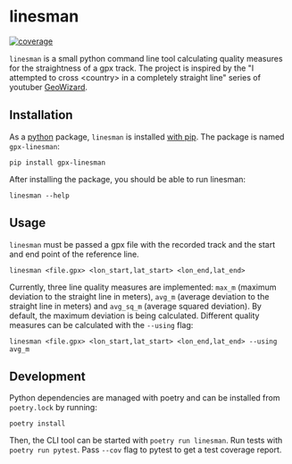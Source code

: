 # linesman
[![coverage](https://codecov.io/gh/burrscurr/linesman/branch/master/graph/badge.svg?token=LTDZFKEX4N)](https://codecov.io/gh/burrscurr/linesman)

`linesman` is a small python command line tool calculating quality measures for
the straightness of a gpx track. The project is inspired by the "I attempted to
cross \<country\> in a completely straight line" series of youtuber
[GeoWizard](https://www.youtube.com/channel/UCW5OrUZ4SeUYkUg1XqcjFYA).

## Installation

As a [python](https://python.org) package, `linesman` is installed [with
pip](https://datatofish.com/install-package-python-using-pip/). The
package is named `gpx-linesman`:

```
pip install gpx-linesman
```

After installing the package, you should be able to run linesman:

```
linesman --help
```

## Usage

`linesman` must be passed a gpx file with the recorded track and the start and
end point of the reference line.

```
linesman <file.gpx> <lon_start,lat_start> <lon_end,lat_end>
```

Currently, three line quality measures are implemented: `max_m` (maximum
deviation to the straight line in meters), `avg_m` (average deviation to the
straight line in meters) and `avg_sq_m` (average squared deviation). By default,
the maximum deviation is being calculated. Different quality measures can be
calculated with the `--using` flag:

```
linesman <file.gpx> <lon_start,lat_start> <lon_end,lat_end> --using avg_m
```

## Development

Python dependencies are managed with poetry and can be installed from
`poetry.lock` by running:

```
poetry install
```

Then, the CLI tool can be started with `poetry run linesman`. Run tests with
`poetry run pytest`. Pass `--cov` flag to pytest to get a test coverage report.

